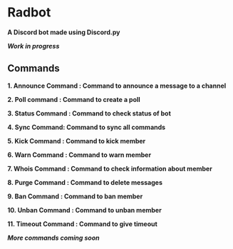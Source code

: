 # Radbot

**A Discord bot made using Discord.py**

***Work in progress***

## Commands

**1. Announce Command : Command to announce a message to a channel**

**2. Poll command : Command to create a poll**

**3. Status Command : Command to check status of bot**

**4. Sync Command: Command to sync all commands**

**5. Kick Command : Command to kick member**

**6. Warn Command : Command to warn member**

**7. Whois Command : Command to check information about member**

**8. Purge Command : Command to delete messages**

**9. Ban Command : Command to ban member**

**10. Unban Command : Command to unban member**

**11. Timeout Command : Command to give timeout**

***More commands coming soon***
